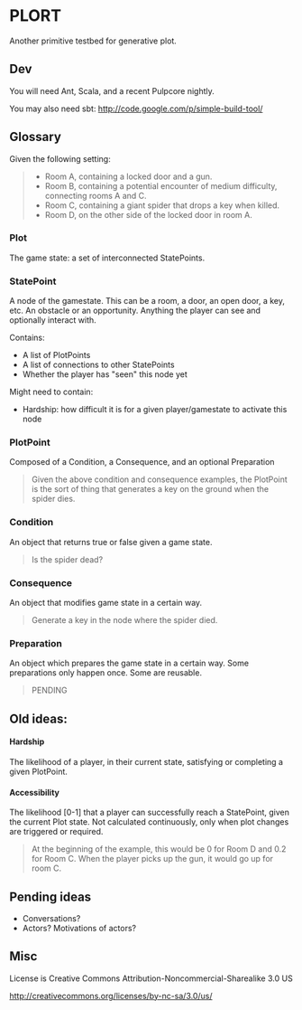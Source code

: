 # PLORT

Another primitive testbed for generative plot.

## Dev

You will need Ant, Scala, and a recent Pulpcore nightly.

You may also need sbt: http://code.google.com/p/simple-build-tool/


## Glossary

Given the following setting:

> - Room A, containing a locked door and a gun.
> - Room B, containing a potential encounter of medium difficulty, connecting rooms A and C.
> - Room C, containing a giant spider that drops a key when killed.
> - Room D, on the other side of the locked door in room A.


### Plot

The game state: a set of interconnected StatePoints.

### StatePoint

A node of the gamestate. This can be a room, a door, an open door, a key, etc. An obstacle or an opportunity. Anything the player can see and optionally interact with.

Contains:

  - A list of PlotPoints
  - A list of connections to other StatePoints
  - Whether the player has "seen" this node yet

Might need to contain:

  - Hardship: how difficult it is for a given player/gamestate to activate this node


### PlotPoint

Composed of a Condition, a Consequence, and an optional Preparation

> Given the above condition and consequence examples, the PlotPoint is the sort of thing that generates a key on the ground when the spider dies.

### Condition

An object that returns true or false given a game state.

> Is the spider dead?

### Consequence

An object that modifies game state in a certain way.

> Generate a key in the node where the spider died.

### Preparation

An object which prepares the game state in a certain way. Some preparations only happen once. Some are reusable.

> PENDING

## Old ideas:

#### Hardship

The likelihood of a player, in their current state, satisfying or completing a given PlotPoint.

#### Accessibility

The likelihood [0-1] that a player can successfully reach a StatePoint, given the current Plot state. Not calculated continuously, only when plot changes are triggered or required.

> At the beginning of the example, this would be 0 for Room D and 0.2 for Room C. When the player picks up the gun, it would go up for room C.


## Pending ideas

  - Conversations?
  - Actors? Motivations of actors?


## Misc

License is Creative Commons Attribution-Noncommercial-Sharealike 3.0 US

http://creativecommons.org/licenses/by-nc-sa/3.0/us/

